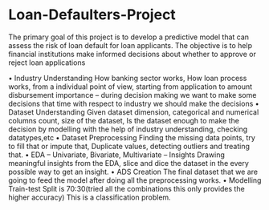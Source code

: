 # Loan-Defaulters-Project
The primary goal of this project is to develop a predictive model that can assess the risk of loan default for loan applicants. The objective is to help financial institutions make informed decisions about whether to approve or reject loan applications

•	Industry Understanding
How banking sector works, How loan process works, from a individual point of view, starting from application to amount disbursement 
importance – during decision making we want to make some decisions that time with respect to industry we should make the decisions
•	Dataset Understanding
Given dataset dimension, categorical and numerical columns count, size of the dataset, Is the dataset enough to make the decision by modelling with the help of industry understanding, checking datatypes,etc
•	Dataset Preprocessing
Finding the missing data points, try to fill that or impute that,
Duplicate values, detecting outliers and treating that.
•	EDA – Univariate, Bivariate, Multivariate – Insights
Drawing meaningful insights from the EDA, slice and dice the dataset in the every possible way to get an insight.
•	ADS Creation
The final dataset that we are going to feed the model after doing all the preprocessing works.
•	Modelling
Train-test Split is 70:30(tried all the combinations this only provides the higher accuracy)
This is a classification problem.
